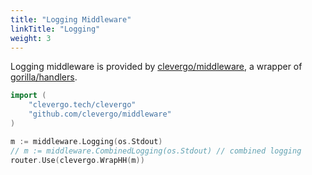 ```yaml
---
title: "Logging Middleware"
linkTitle: "Logging"
weight: 3
---
```


Logging middleware is provided by [clevergo/middleware](https://github.com/clevergo/middleware), a wrapper of [gorilla/handlers](https://github.com/gorilla/handlers).

```go
import (
    "clevergo.tech/clevergo"
	"github.com/clevergo/middleware"
)
```

```go
m := middleware.Logging(os.Stdout)
// m := middleware.CombinedLogging(os.Stdout) // combined logging
router.Use(clevergo.WrapHH(m))
```
